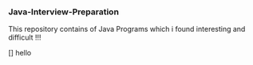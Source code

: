 ### Java-Interview-Preparation
This repository contains of Java Programs which i found interesting and difficult !!!

[] hello

